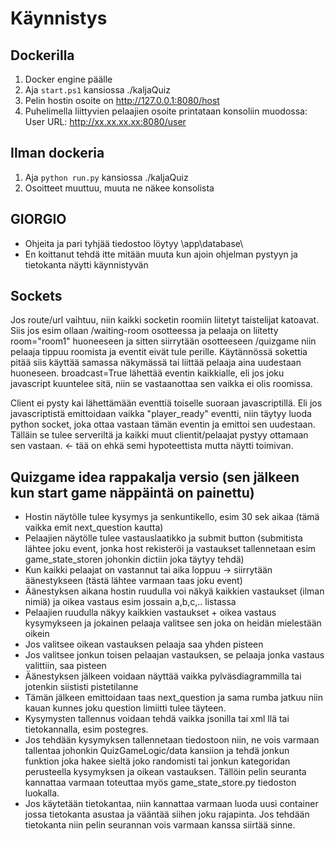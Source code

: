 # Käynnistys

## Dockerilla
1. Docker engine päälle
2. Aja `start.ps1` kansiossa ./kaljaQuiz
3. Pelin hostin osoite on http://127.0.0.1:8080/host
4. Puhelimella liittyvien pelaajien osoite printataan konsoliin muodossa: User URL: http://xx.xx.xx.xx:8080/user

## Ilman dockeria
1. Aja `python run.py` kansiossa ./kaljaQuiz
2. Osoitteet muuttuu, muuta ne näkee konsolista

## GIORGIO
- Ohjeita ja pari tyhjää tiedostoo löytyy \app\database\
- En koittanut tehdä itte mitään muuta kun ajoin ohjelman pystyyn ja tietokanta näytti käynnistyvän

## Sockets
Jos route/url vaihtuu, niin kaikki socketin roomiin liitetyt taistelijat katoavat.
Siis jos esim ollaan /waiting-room osotteessa ja pelaaja on liitetty room="room1" huoneeseen ja sitten siirrytään osotteeseen /quizgame niin pelaaja tippuu roomista ja
eventit eivät tule perille. Käytännössä sokettia pitää siis käyttää samassa näkymässä
tai liittää pelaaja aina uudestaan huoneseen. broadcast=True lähettää eventin kaikkialle, eli jos joku javascript kuuntelee sitä, niin se vastaanottaa sen vaikka ei olis roomissa.

Client ei pysty kai lähettämään eventtiä toiselle suoraan javascriptillä. Eli jos javascriptistä emittoidaan vaikka "player_ready" eventti, niin täytyy luoda python socket, joka ottaa vastaan tämän eventin ja emittoi sen uudestaan. Tälläin se tulee serveriltä ja kaikki muut clientit/pelaajat pystyy ottamaan sen vastaan. <- tää on ehkä semi hypoteettista mutta näytti toimivan.

## Quizgame idea rappakalja versio (sen jälkeen kun start game näppäintä on painettu)
- Hostin näytölle tulee kysymys ja senkuntikello, esim 30 sek aikaa (tämä vaikka emit next_question kautta)
- Pelaajien näytölle tulee vastauslaatikko ja submit button (submitista lähtee joku event, jonka host rekisteröi ja vastaukset tallennetaan esim game_state_storen johonkin dictiin joka täytyy tehdä)
- Kun kaikki pelaajat on vastannut tai aika loppuu -> siirrytään äänestykseen (tästä lähtee varmaan taas joku event)
- Äänestyksen aikana hostin ruudulla voi näkyä kaikkien vastaukset (ilman nimiä) ja oikea vastaus esim jossain a,b,c,.. listassa
- Pelaajien ruudulla näkyy kaikkien vastaukset + oikea vastaus kysymykseen ja jokainen pelaaja valitsee sen joka on heidän mielestään oikein
- Jos valitsee oikean vastauksen pelaaja saa yhden pisteen
- Jos valitsee jonkun toisen pelaajan vastauksen, se pelaaja jonka vastaus valittiin, saa pisteen
- Äänestyksen jälkeen voidaan näyttää vaikka pylväsdiagrammilla tai jotenkin siististi pistetilanne
- Tämän jälkeen emittoidaan taas next_question ja sama rumba jatkuu niin kauan kunnes joku question limiitti tulee täyteen.
- Kysymysten tallennus voidaan tehdä vaikka jsonilla tai xml llä tai tietokannalla, esim postegres.
- Jos tehdään kysymyksen tallennetaan tiedostoon niin, ne vois varmaan tallentaa johonkin QuizGameLogic/data kansiion ja tehdä jonkun funktion joka hakee sieltä joko randomisti tai jonkun kategoridan perusteella kysymyksen ja oikean vastauksen. Tällöin pelin seuranta kannattaa varmaan toteuttaa myös game_state_store.py tiedoston luokalla.
- Jos käytetään tietokantaa, niin kannattaa varmaan luoda uusi container jossa tietokanta asustaa ja vääntää siihen joku rajapinta. Jos tehdään tietokanta niin pelin seurannan vois varmaan kanssa siirtää sinne.
